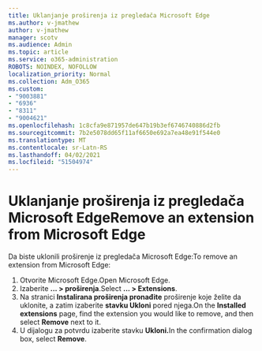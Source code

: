 ```yaml
---
title: Uklanjanje proširenja iz pregledača Microsoft Edge
ms.author: v-jmathew
author: v-jmathew
manager: scotv
ms.audience: Admin
ms.topic: article
ms.service: o365-administration
ROBOTS: NOINDEX, NOFOLLOW
localization_priority: Normal
ms.collection: Adm_O365
ms.custom:
- "9003881"
- "6936"
- "8311"
- "9004621"
ms.openlocfilehash: 1c8cfa9e871957de647b19b3ef6746740886d2fb
ms.sourcegitcommit: 7b2e5078dd65f11af6650e692a7ea48e91f544e0
ms.translationtype: MT
ms.contentlocale: sr-Latn-RS
ms.lasthandoff: 04/02/2021
ms.locfileid: "51504974"
---
```

# <a name="remove-an-extension-from-microsoft-edge"></a><span data-ttu-id="9ea5f-102">Uklanjanje proširenja iz pregledača Microsoft Edge</span><span class="sxs-lookup"><span data-stu-id="9ea5f-102">Remove an extension from Microsoft Edge</span></span>

<span data-ttu-id="9ea5f-103">Da biste uklonili proširenje iz pregledača Microsoft Edge:</span><span class="sxs-lookup"><span data-stu-id="9ea5f-103">To remove an extension from Microsoft Edge:</span></span>

1. <span data-ttu-id="9ea5f-104">Otvorite Microsoft Edge.</span><span class="sxs-lookup"><span data-stu-id="9ea5f-104">Open Microsoft Edge.</span></span>
2. <span data-ttu-id="9ea5f-105">Izaberite **... > proširenja**.</span><span class="sxs-lookup"><span data-stu-id="9ea5f-105">Select **... > Extensions**.</span></span>
3. <span data-ttu-id="9ea5f-106">Na stranici **Instalirana proširenja pronađite** proširenje koje želite da uklonite, a zatim izaberite **stavku Ukloni** pored njega.</span><span class="sxs-lookup"><span data-stu-id="9ea5f-106">On the **Installed extensions** page, find the extension you would like to remove, and then select **Remove** next to it.</span></span>
4. <span data-ttu-id="9ea5f-107">U dijalogu za potvrdu izaberite stavku **Ukloni.**</span><span class="sxs-lookup"><span data-stu-id="9ea5f-107">In the confirmation dialog box, select **Remove**.</span></span>

